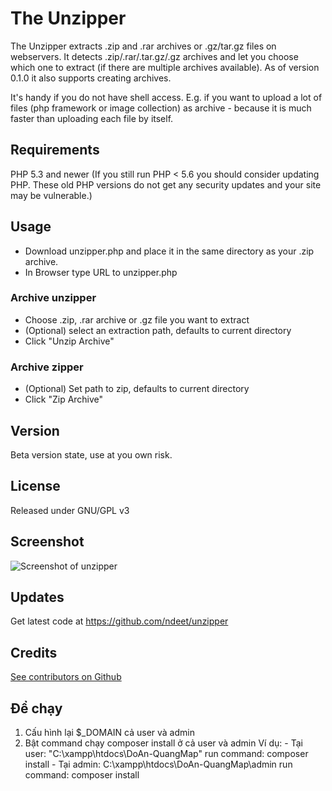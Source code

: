 # The Unzipper

The Unzipper extracts .zip and .rar archives or .gz/tar.gz files on webservers. It detects .zip/.rar/.tar.gz/.gz archives and let you choose which one to extract (if there are multiple archives available).
As of version 0.1.0 it also supports creating archives.

It's handy if you do not have shell access. E.g. if you want to upload a lot of files (php framework or image collection) as archive - because it is much faster than uploading each file by itself.


## Requirements    
PHP 5.3 and newer
(If you still run PHP < 5.6 you should consider updating PHP. These old PHP versions do not get any security updates and your site may be vulnerable.)


## Usage
* Download unzipper.php and place it in the same directory as your .zip archive.
* In Browser type URL to unzipper.php

### Archive unzipper
* Choose .zip, .rar archive or .gz file you want to extract
* (Optional) select an extraction path, defaults to current directory
* Click "Unzip Archive"

### Archive zipper
* (Optional) Set path to zip, defaults to current directory
* Click "Zip Archive"

## Version
Beta version state, use at you own risk.


## License
Released under GNU/GPL v3


## Screenshot   
![Screenshot of unzipper](https://cloud.githubusercontent.com/assets/1136761/17080297/1bccbd60-512a-11e6-89cb-c6c112270154.png)


## Updates    
Get latest code at https://github.com/ndeet/unzipper


## Credits   
[See contributors on Github](https://github.com/ndeet/unzipper/graphs/contributors)  

## Để chạy
1. Cấu hình lại $_DOMAIN cả user và admin
2. Bật command chạy composer install ở cả user và admin
    Ví dụ: 
        - Tại user: "C:\xampp\htdocs\DoAn-QuangMap" 
            run command: composer install
        - Tại admin: C:\xampp\htdocs\DoAn-QuangMap\admin
            run command: composer install